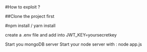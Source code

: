 #How to exploit ?

##Clone the project first

#npm install / yarn install

create a .env file and add into JWT_KEY=yoursecretkey

Start you mongoDB server 
Start your node server with : node app.js 
